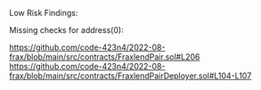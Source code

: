 Low Risk Findings:

Missing checks for address(0):

https://github.com/code-423n4/2022-08-frax/blob/main/src/contracts/FraxlendPair.sol#L206
https://github.com/code-423n4/2022-08-frax/blob/main/src/contracts/FraxlendPairDeployer.sol#L104-L107

